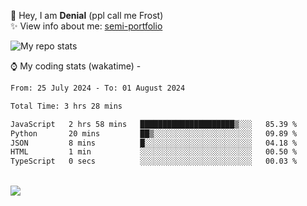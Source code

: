 🤚 Hey, I am **Denial** (ppl call me Frost)  
✨ View info about me: [semi-portfolio](https://frostx.is-a.dev)

<img alt="My repo stats" src="https://github-readme-stats.vercel.app/api?username=FrostX-Official&show_icons=true&theme=radical">

⌚ My coding stats (wakatime) -

<!--START_SECTION:waka-->

```txt
From: 25 July 2024 - To: 01 August 2024

Total Time: 3 hrs 28 mins

JavaScript   2 hrs 58 mins   █████████████████████▒░░░   85.39 %
Python       20 mins         ██▒░░░░░░░░░░░░░░░░░░░░░░   09.89 %
JSON         8 mins          █░░░░░░░░░░░░░░░░░░░░░░░░   04.18 %
HTML         1 min           ░░░░░░░░░░░░░░░░░░░░░░░░░   00.50 %
TypeScript   0 secs          ░░░░░░░░░░░░░░░░░░░░░░░░░   00.03 %
```

<!--END_SECTION:waka-->
<br>
<img src="https://spotify-github-profile.vercel.app/api/view.svg?uid=31srkkuzzvig3lqyqlakxnoqfz6y&cover_image=true&theme=default&show_offline=true&background_color=0d1117&interchange=false&bar_color=7024ff">
